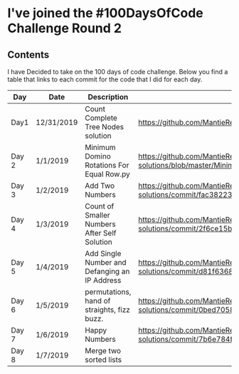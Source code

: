 # I've joined the #100DaysOfCode Challenge Round 2

## Contents

I have Decided to take on the 100 days of code challenge.  Below you find a table that links to each commit for the code that I did for each day. 



| ﻿Day 	| Date 	| Description 	| Commit Hyperlink 	|  	|
|-------	|------------	|-----------------------------------------------	|------------------------------------------------------------------------------------------------------------------	|--------------------------------------------------------------------------------------------------	|
| Day1 	| 12/31/2019 	| Count Complete Tree Nodes  solution 	| https://github.com/MantieReid/leetcode-solutions 	|  	|
| Day 2 	| 1/1/2019 	| Minimum Domino Rotations For Equal Row.py 	| https://github.com/MantieReid/leetcode-solutions/blob/master/Minimum%20Domino%20Rotations%20For%20Equal%20Row.py 	|  	|
| Day 3 	| 1/2/2019 	| Add Two Numbers 	| https://github.com/MantieReid/leetcode-solutions/commit/fac382238664fa58292d5a25379dff0f3df0519c 	|  	|
| Day 4 	| 1/3/2019 	| Count of Smaller Numbers After Self Solution 	| https://github.com/MantieReid/leetcode-solutions/commit/2f6ce15b5b110e9bc129a216bc4949dbb82d0ad4 	|  	|
| Day 5 	| 1/4/2019 	| Add Single Number and Defanging an IP Address 	| https://github.com/MantieReid/leetcode-solutions/commit/d81f636870b0a0c05dcfdb403db90ef61aa667f4 	|  	|
| Day 6 	| 1/5/2019 	| permutations, hand of straights, fizz buzz. 	| https://github.com/MantieReid/leetcode-solutions/commit/0bed7058919b1f39c52fc9180ad704ac0322de78 	|  	|
| Day 7 	| 1/6/2019 	| Happy Numbers 	| https://github.com/MantieReid/leetcode-solutions/commit/7b6e784fa8ef8a658cf35f452a866854a8954232 	|  	|
| Day 8 	| 1/7/2019 	| Merge two sorted lists 	|  	| https://github.com/MantieReid/leetcode-solutions/commit/748077bda08b3c102798afe7042cb83bc57e45c0 	|
